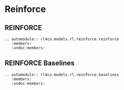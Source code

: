 # Reinforce

## REINFORCE

```{eval-rst}
.. automodule:: rl4co.models.rl.reinforce.reinforce
   :members:
   :undoc-members:
```

## REINFORCE Baselines

```{eval-rst}
.. automodule:: rl4co.models.rl.reinforce.baselines
   :members:
   :undoc-members:
```
